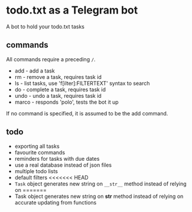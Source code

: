 # todo.txt as a Telegram bot
A bot to hold your todo.txt tasks

## commands
All commands require a preceding `/`.
- add - add a task
- rm - remove a task, requires task id
- ls - list tasks, use 'f[ilter]:FILTERTEXT' syntax to search
- do - complete a task, requires task id 
- undo - undo a task, requires task id
- marco - responds 'polo', tests the bot it up

If no command is specified, it is assumed to be the add command.


## todo
- exporting all tasks
- favourite commands
- reminders for tasks with due dates
- use a real database instead of json files
- multiple todo lists
- default filters
<<<<<<< HEAD
- `Task` object generates new string on `__str__` method instead of relying on
=======
- Task object generates new string on __str__ method instead of relying on
  accurate updating from functions
